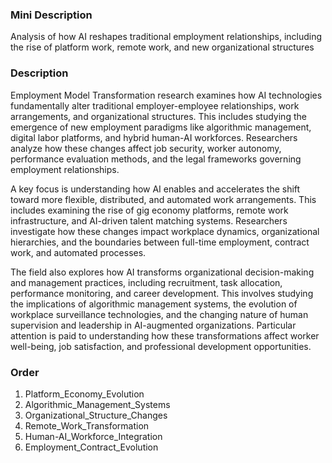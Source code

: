 ### Mini Description

Analysis of how AI reshapes traditional employment relationships, including the rise of platform work, remote work, and new organizational structures

### Description

Employment Model Transformation research examines how AI technologies fundamentally alter traditional employer-employee relationships, work arrangements, and organizational structures. This includes studying the emergence of new employment paradigms like algorithmic management, digital labor platforms, and hybrid human-AI workforces. Researchers analyze how these changes affect job security, worker autonomy, performance evaluation methods, and the legal frameworks governing employment relationships.

A key focus is understanding how AI enables and accelerates the shift toward more flexible, distributed, and automated work arrangements. This includes examining the rise of gig economy platforms, remote work infrastructure, and AI-driven talent matching systems. Researchers investigate how these changes impact workplace dynamics, organizational hierarchies, and the boundaries between full-time employment, contract work, and automated processes.

The field also explores how AI transforms organizational decision-making and management practices, including recruitment, task allocation, performance monitoring, and career development. This involves studying the implications of algorithmic management systems, the evolution of workplace surveillance technologies, and the changing nature of human supervision and leadership in AI-augmented organizations. Particular attention is paid to understanding how these transformations affect worker well-being, job satisfaction, and professional development opportunities.

### Order

1. Platform_Economy_Evolution
2. Algorithmic_Management_Systems
3. Organizational_Structure_Changes
4. Remote_Work_Transformation
5. Human-AI_Workforce_Integration
6. Employment_Contract_Evolution
